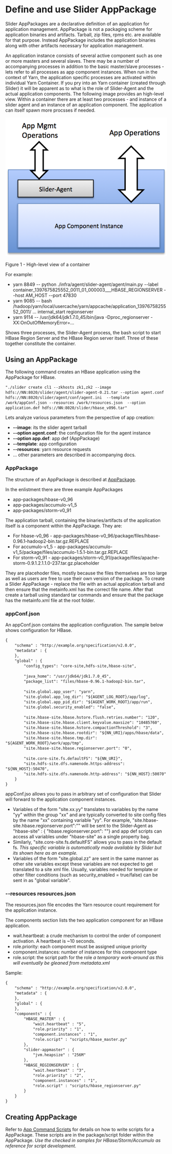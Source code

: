 <!---
   Licensed to the Apache Software Foundation (ASF) under one or more
   contributor license agreements.  See the NOTICE file distributed with
   this work for additional information regarding copyright ownership.
   The ASF licenses this file to You under the Apache License, Version 2.0
   (the "License"); you may not use this file except in compliance with
   the License.  You may obtain a copy of the License at

       http://www.apache.org/licenses/LICENSE-2.0

   Unless required by applicable law or agreed to in writing, software
   distributed under the License is distributed on an "AS IS" BASIS,
   WITHOUT WARRANTIES OR CONDITIONS OF ANY KIND, either express or implied.
   See the License for the specific language governing permissions and
   limitations under the License.
-->

# Define and use Slider AppPackage

Slider AppPackages are a declarative definition of an application for application management. AppPackage is not a packaging scheme for application binaries and artifacts. Tarball, zip files, rpms etc. are available for that purpose. Instead AppPackage includes the application binaries along with other artifacts necessary for application management.

An application instance consists of several active component such as one or more masters and several slaves. There may be a number of accompanying processes in addition to the basic master/slave processes - lets refer to all processes as app component instances. When run in the context of Yarn, the application specific processes are activated within individual Yarn Container. If you pry into an Yarn container (created through Slider) it will be apparent as to what is the role of Slider-Agent and the actual application components. The following image provides an high-level view. Within a container there are at least two processes - and instance of a slider agent and an instance of an application component. The application can itself spawn more procsses if needed.

![Image](../images/slider-container.png?raw=true)

Figure 1 - High-level view of a container

For example:
	
* yarn      8849  -- python ./infra/agent/slider-agent/agent/main.py --label container_1397675825552_0011_01_000003___HBASE_REGIONSERVER --host AM_HOST --port 47830
* yarn      9085  -- bash /hadoop/yarn/local/usercache/yarn/appcache/application_1397675825552_0011/ ... internal_start regionserver
* yarn      9114 -- /usr/jdk64/jdk1.7.0_45/bin/java -Dproc_regionserver -XX:OnOutOfMemoryError=...

Shows three processes, the Slider-Agent process, the bash script to start HBase Region Server and the HBase Region server itself. Three of these together constitute the container.	

## Using an AppPackage
The following command creates an HBase application using the AppPackage for HBase.

	"./slider create cl1 --zkhosts zk1,zk2 --image hdfs://NN:8020/slider/agent/slider-agent-0.21.tar --option agent.conf hdfs://NN:8020/slider/agent/conf/agent.ini  --template /work/appConf.json --resources /work/resources.json  --option application.def hdfs://NN:8020/slider/hbase_v096.tar"
	
Lets analyze various parameters from the perspective of app creation:
  
* **--image**: its the slider agent tarball
* **--option agent.conf**: the configuration file for the agent instance
* **--option app.def**: app def (AppPackage)
* **--template**: app configuration
* **--resources**: yarn resource requests
* … other parameters are described in accompanying docs. 

### AppPackage
The structure of an AppPackage is described at [AppPackage](application_package.md).

In the enlistment there are three example AppPackages

* app-packages/hbase-v0_96
* app-packages/accumulo-v1_5
* app-packages/storm-v0_91

The application tarball, containing the binaries/artifacts of the application itself is a component within the AppPackage. They are:

* For hbase-v0_96 - app-packages/hbase-v0_96/package/files/hbase-0.96.1-hadoop2-bin.tar.gz.REPLACE
* For accumulo-v1_5 - app-packages/accumulo-v1_5/package/files/accumulo-1.5.1-bin.tar.gz.REPLACE
* For storm-v0_91 - app-packages/storm-v0_91/package/files/apache-storm-0.9.1.2.1.1.0-237.tar.gz.placeholder

They are placehoder files, mostly because the files themselves are too large as well as users are free to use their own version of the package. To create a Slider AppPackage - replace the file with an actual application tarball and then ensure that the metainfo.xml has the correct file name. After that create a tarball using standard tar commands and ensure that the package has the metainfo.xml file at the root folder.

### appConf.json
An appConf.json contains the application configuration. The sample below shows configuration for HBase.

```
{
    "schema" : "http://example.org/specification/v2.0.0",
    "metadata" : {
    },
    "global" : {
        "config_types": "core-site,hdfs-site,hbase-site",
        
        "java_home": "/usr/jdk64/jdk1.7.0_45",
        "package_list": "files/hbase-0.96.1-hadoop2-bin.tar",
        
        "site.global.app_user": "yarn",
        "site.global.app_log_dir": "${AGENT_LOG_ROOT}/app/log",
        "site.global.app_pid_dir": "${AGENT_WORK_ROOT}/app/run",
        "site.global.security_enabled": "false",

        "site.hbase-site.hbase.hstore.flush.retries.number": "120",
        "site.hbase-site.hbase.client.keyvalue.maxsize": "10485760",
        "site.hbase-site.hbase.hstore.compactionThreshold": "3",
        "site.hbase-site.hbase.rootdir": "${NN_URI}/apps/hbase/data",
        "site.hbase-site.hbase.tmp.dir": "${AGENT_WORK_ROOT}/work/app/tmp",
        "site.hbase-site.hbase.regionserver.port": "0",

        "site.core-site.fs.defaultFS": "${NN_URI}",
        "site.hdfs-site.dfs.namenode.https-address": "${NN_HOST}:50470",
        "site.hdfs-site.dfs.namenode.http-address": "${NN_HOST}:50070"
    }
}
```
appConf.jso allows you to pass in arbitrary set of configuration that Slider will forward to the application component instances.

* Variables of the form "site.xx.yy" translates to variables by the name "yy" within the group "xx" and are typically converted to site config files by the name "xx" containing variable "yy". For example, "site.hbase-site.hbase.regionserver.port":"" will be sent to the Slider-Agent as "hbase-site" : { "hbase.regionserver.port": ""} and app def scripts can access all variables under "hbase-site" as a single property bag.
* Similarly, "site.core-site.fs.defaultFS" allows you to pass in the default fs. *This specific variable is automatically made available by Slider but its shown here as an example.*
* Variables of the form "site.global.zz" are sent in the same manner as other site variables except these variables are not expected to get translated to a site xml file. Usually, variables needed for template or other filter conditions (such as security_enabled = true/false) can be sent in as "global variable". 

### --resources resources.json
The resources.json file encodes the Yarn resource count requirement for the application instance.

The components section lists the two application component for an HBase application.

* wait.heartbeat: a crude mechanism to control the order of component activation. A heartbeat is ~10 seconds.
* role.priority: each component must be assigned unique priority
* component.instances: number of instances for this component type
* role.script: the script path for the role *a temporary work-around as this will eventually be gleaned from metadata.xml*
            
Sample:

```
{
    "schema" : "http://example.org/specification/v2.0.0",
    "metadata" : {
    },
    "global" : {
    },
    "components" : {
        "HBASE_MASTER" : {
            "wait.heartbeat" : "5",
            "role.priority" : "1",
            "component.instances" : "1",
            "role.script" : "scripts/hbase_master.py"
        },
        "slider-appmaster" : {
            "jvm.heapsize" : "256M"
        },
        "HBASE_REGIONSERVER" : {
            "wait.heartbeat" : "3",
            "role.priority" : "2",
            "component.instances" : "1",
            "role.script" : "scripts/hbase_regionserver.py"
        }
    }
}
```

## Creating AppPackage
Refer to [App Command Scripts](writing_app_command_scripts) for details on how to write scripts for a AppPackage. These scripts are in the package/script folder within the AppPackage. *Use the checked in samples for HBase/Storm/Accumulo as reference for script development.*




